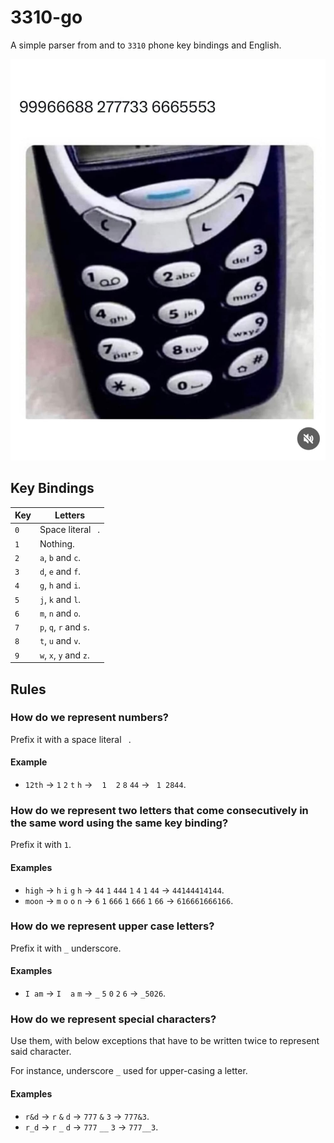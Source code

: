 # 3310-go

A simple parser from and to `3310` phone key bindings and English.

![3310 phone](./3310.png)

## Key Bindings

| Key | Letters                |
| --- | ---------------------- |
| `0` | Space literal ` `.     |
| `1` | Nothing.               |
| `2` | `a`, `b` and `c`.      |
| `3` | `d`, `e` and `f`.      |
| `4` | `g`, `h` and `i`.      |
| `5` | `j`, `k` and `l`.      |
| `6` | `m`, `n` and `o`.      |
| `7` | `p`, `q`, `r` and `s`. |
| `8` | `t`, `u` and `v`.      |
| `9` | `w`, `x`, `y` and `z`. |

## Rules

### How do we represent numbers?

Prefix it with a space literal ` `.

#### Example

- `12th` -> `1` `2` `t` `h` -> ` ` `1` ` ` `2` `8` `44` -> ` 1 2844`.

### How do we represent two letters that come consecutively in the same word using the same key binding?

Prefix it with `1`.

#### Examples

- `high` -> `h` `i` `g` `h` -> `44` `1` `444` `1` `4` `1` `44` -> `44144414144`.
- `moon` -> `m` `o` `o` `n` -> `6` `1` `666` `1` `666` `1` `66` -> `616661666166`.

### How do we represent upper case letters?

Prefix it with `_` underscore.

#### Examples

- `I am` -> `I` ` ` `a` `m` -> `_` `5` `0` `2` `6` -> `_5026`.

### How do we represent special characters?

Use them, with below exceptions that have to be written twice to represent said character.

For instance, underscore `_` used for upper-casing a letter.

#### Examples

- `r&d` -> `r` `&` `d` -> `777` `&` `3` -> `777&3`.
- `r_d` -> `r` `_` `d` -> `777` `__` `3` -> `777__3`.

